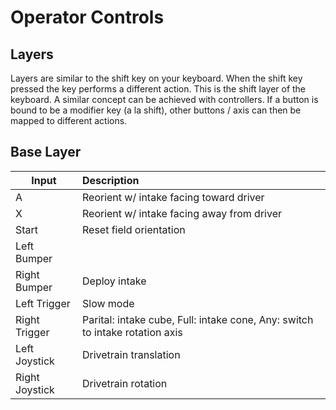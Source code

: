 # Operator Controls

## Layers

Layers are similar to the shift key on your keyboard. When the shift key pressed the key performs a different action.
This is the shift layer of the keyboard. A similar concept can be achieved with controllers. If a button is bound to be
a modifier key (a la shift), other buttons / axis can then be mapped to different actions.

## Base Layer

| Input                 | Description                                                                  |
|-----------------------|:-----------------------------------------------------------------------------|
| A                     | Reorient w/ intake facing toward driver                                      |
| X                     | Reorient w/ intake facing away from driver                                   |
| Start                 | Reset field orientation                                                      |
| Left Bumper           |                                                                              |
| Right Bumper          | Deploy intake                                                                |
| Left Trigger          | Slow mode                                                                    |
| Right Trigger         | Parital: intake cube, Full: intake cone, Any: switch to intake rotation axis |
| Left Joystick         | Drivetrain translation                                                       |
| Right Joystick        | Drivetrain rotation                                                          |
